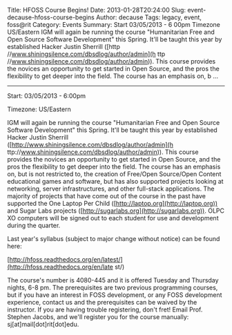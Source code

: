 Title: HFOSS Course Begins!
Date: 2013-01-28T20:24:00
Slug: event-decause-hfoss-course-begins
Author: decause
Tags: legacy, event, foss@rit
Category: Events
Summary: Start  03/05/2013 - 6 00pm  Timezone  US/Eastern  IGM will again be running the course "Humanitarian Free and Open Source Software Development" this Spring. It'll be taught this year by established Hacker Justin Sherrill ([http //www.shiningsilence.com/dbsdlog/author/admin](h ttp //www.shiningsilence.com/dbsdlog/author/admin)). This course provides the novices an opportunity to get started in Open Source, and the pros the flexibility to get deeper into the field. The course has an emphasis on, b ... 

---
Start: 03/05/2013 - 6:00pm

Timezone: US/Eastern

IGM will again be running the course "Humanitarian Free and Open Source
Software Development" this Spring. It'll be taught this year by established
Hacker Justin Sherrill ([http://www.shiningsilence.com/dbsdlog/author/admin](h
ttp://www.shiningsilence.com/dbsdlog/author/admin)). This course provides the
novices an opportunity to get started in Open Source, and the pros the
flexibility to get deeper into the field. The course has an emphasis on, but
is not restricted to, the creation of Free/Open Source/Open Content
educational games and software, but has also supported projects looking at
networking, server infrastructures, and other full-stack applications. The
majority of projects that have come out of the course in the past have
supported the One Laptop Per Child ([http://laptop.org](http://laptop.org))
and Sugar Labs projects ([http://sugarlabs.org](http://sugarlabs.org)). OLPC
XO computers will be signed out to each student for use and development during
the quarter.

Last year's syllabus (subject to major change without notice) can be found
here:

[http://hfoss.readthedocs.org/en/latest/](http://hfoss.readthedocs.org/en/late
st/)

The course's number is 4080-445 and it is offered Tuesday and Thursday nights,
6-8 pm. The prerequisites are two previous programming courses, but if you
have an interest in FOSS development, or any FOSS development experience,
contact us and the prerequisites can be waived by the instructor. If you are
having trouble registering, don't fret! Email Prof. Stephen Jacobs, and we'll
register you for the course manually: sj[at]mail[dot]rit[dot]edu.

